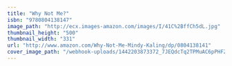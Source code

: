 ```yaml
---
title: "Why Not Me?"
isbn: "9780804138147"
image_path: "http://ecx.images-amazon.com/images/I/41C%2BffCh5dL.jpg"
thumbnail_height: "500"
thumbnail_width: "331"
url: "http://www.amazon.com/Why-Not-Me-Mindy-Kaling/dp/0804138141"
cover_image_path: "/webhook-uploads/1442203873372_7JEQdcTq2TPMuAC6pPHFZ-TDMjmbL3JnvioEBPwTgh0_u08B0budmRdiwRNHf0AQcf9WFI5_vpwB4Bts19-8ArxCYRt9HsXV%3Ds1440"
---
```


